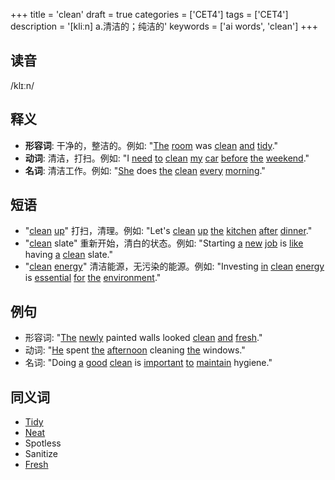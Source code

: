 +++
title = 'clean'
draft = true
categories = ['CET4']
tags = ['CET4']
description = '[kliːn] a.清洁的；纯洁的'
keywords = ['ai words', 'clean']
+++

## 读音
/klɪːn/

## 释义
- **形容词**: 干净的，整洁的。例如: "[The](/post/the/) [room](/post/room/) was [clean](/post/clean/) [and](/post/and/) [tidy](/post/tidy/)."
- **动词**: 清洁，打扫。例如: "I [need](/post/need/) [to](/post/to/) [clean](/post/clean/) [my](/post/my/) [car](/post/car/) [before](/post/before/) [the](/post/the/) [weekend](/post/weekend/)."
- **名词**: 清洁工作。例如: "[She](/post/she/) does [the](/post/the/) [clean](/post/clean/) [every](/post/every/) [morning](/post/morning/)."

## 短语
- "[clean](/post/clean/) [up](/post/up/)" 打扫，清理。例如: "Let's [clean](/post/clean/) [up](/post/up/) [the](/post/the/) [kitchen](/post/kitchen/) [after](/post/after/) [dinner](/post/dinner/)."
- "[clean](/post/clean/) slate" 重新开始，清白的状态。例如: "Starting [a](/post/a/) [new](/post/new/) [job](/post/job/) is [like](/post/like/) having [a](/post/a/) [clean](/post/clean/) slate."
- "[clean](/post/clean/) [energy](/post/energy/)" 清洁能源，无污染的能源。例如: "Investing [in](/post/in/) [clean](/post/clean/) [energy](/post/energy/) is [essential](/post/essential/) [for](/post/for/) [the](/post/the/) [environment](/post/environment/)."

## 例句
- 形容词: "[The](/post/the/) [newly](/post/newly/) painted walls looked [clean](/post/clean/) [and](/post/and/) [fresh](/post/fresh/)."
- 动词: "[He](/post/he/) spent [the](/post/the/) [afternoon](/post/afternoon/) cleaning [the](/post/the/) windows."
- 名词: "Doing [a](/post/a/) [good](/post/good/) [clean](/post/clean/) is [important](/post/important/) [to](/post/to/) [maintain](/post/maintain/) hygiene."

## 同义词
- [Tidy](/post/tidy/)
- [Neat](/post/neat/)
- Spotless
- Sanitize
- [Fresh](/post/fresh/)
